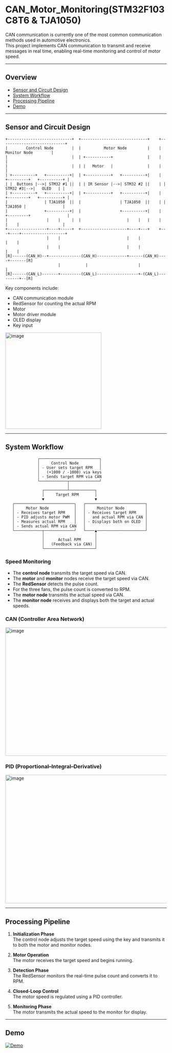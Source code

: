 # CAN_Motor_Monitoring(STM32F103C8T6 & TJA1050)
CAN communication is currently one of the most common communication methods used in automotive electronics.  
This project implements CAN communication to transmit and receive messages in real time, enabling real-time monitoring and control of motor speed.

---

## Overview
- [Sensor and Circuit Design](#sensor-and-circuit-design)
- [System Workflow](#system-workflow)
- [Processing Pipeline](#processing-pipeline)
- [Demo](#demo)
  
---

## Sensor and Circuit Design

```
+----------------------------+  +-----------------------------+    +----------------------------+
|        Control Node        |  |          Motor Node         |    |        Monitor Node        |                       
|                            |  | +-----------+               |    |                            |
|                            |  | |   Motor   |               |    |                            |
| +----------+   +----------+|  | +-----------+   +----------+|    | +---------+   +----------+ |
| |  Buttons |-->| STM32 #1 ||  | | IR Sensor |-->| STM32 #2 ||    | | STM32 #3|-->|   OLED   | |
| +----------+   +----------+|  | +-----------+   +----------+|    | +---------+   +----------+ |
|                | TJA1050  ||  |                 | TJA1050  ||    | | TJA1050 |                |
|                +----------+|  |                 +----------+|    | +---------+                |
|                 |    |     |  |                    |    |   |    |   |    |                   |
+-----------------+----+-----+  +--------------------+----+---+    +---+----+-------------------+
                  |    |                             |    |            |    |
                  |    |                             |    |            |    |
[R]------(CAN_H)--+--------------(CAN_H)-------------+------(CAN_H)----+-------[R]
                       |           |                      |                 |
[R]------(CAN_L)-------+---------(CAN_L)------------------+-(CAN_L)---------+--[R]
```

Key components include:
- CAN communication module  
- RedSensor for counting the actual RPM  
- Motor  
- Motor driver module  
- OLED display  
- Key input  

<img width="300" height="300" alt="image" src="https://github.com/user-attachments/assets/4a4441ff-9b04-4706-97bb-04badf1ea1a3" />

---

## System Workflow

```
              ┌──────────────────────────┐
              │     Control Node         │
              │ - User sets target RPM   │
              │   (+1000 / -1000) via keys
              │ - Sends target RPM via CAN
              └────────────┬─────────────┘
                           │
                ┌──────────┴───────────┐
                │     Target RPM       │
                ▼                      ▼
   ┌──────────────────────────┐   ┌──────────────────────────┐
   │     Motor Node           │   │     Monitor Node         │
   │ - Receives target RPM    │   │ - Receives target RPM    │
   │ - PID adjusts motor PWM  │   │   and actual RPM via CAN │
   │ - Measures actual RPM    │   │ - Displays both on OLED  │
   │ - Sends actual RPM via CAN   │                          │
   └────────────┬─────────────┘   └────▲─────────────────────┘
                │                      │
                │      Actual RPM      │
                │   (Feedback via CAN) │
                └──────────────────────┘
```

### Speed Monitoring
- The **control node** transmits the target speed via CAN.  
- The **motor** and **monitor** nodes receive the target speed via CAN.  
- The **RedSensor** detects the pulse count.  
- For the three fans, the pulse count is converted to RPM.  
- The **motor node** transmits the actual speed via CAN.  
- The **monitor node** receives and displays both the target and actual speeds.

### CAN (Controller Area Network)
<img width="600" height="400" alt="image" src="https://github.com/user-attachments/assets/e247591e-3e25-4d7a-b4f2-890aa4cdaa7f" />

### PID (Proportional–Integral–Derivative)
<img width="600" height="400" alt="image" src="https://github.com/user-attachments/assets/f2104576-5ba6-4886-9b86-deb1f6a0e455" />

---

## Processing Pipeline

1. **Initialization Phase**  
   The control node adjusts the target speed using the key and transmits it to both the motor and monitor nodes.

2. **Motor Operation**  
   The motor receives the target speed and begins running.

3. **Detection Phase**  
   The RedSensor monitors the real-time pulse count and converts it to RPM.

4. **Closed-Loop Control**  
   The motor speed is regulated using a PID controller.

5. **Monitoring Phase**  
   The motor transmits the actual speed to the monitor for display.
---

## Demo
[![Demo](https://img.youtube.com/vi/LiPS_F5W8KQ/hqdefault.jpg)](https://youtube.com/shorts/LiPS_F5W8KQ?si=GE4byRCfGZH5ECCj)
